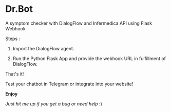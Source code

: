 # Dr.Bot
A symptom checker with DialogFlow and Infermedica API using Flask Webhook

Steps :

1) Import the DialogFlow agent.

2) Run the Python Flask App and provide the webhook URL in fulfillment of DialogFlow.

That's it!

Test your chatbot in Telegram or integrate into your website! 

**Enjoy**

*Just hit me up if you get a bug or need help* :)